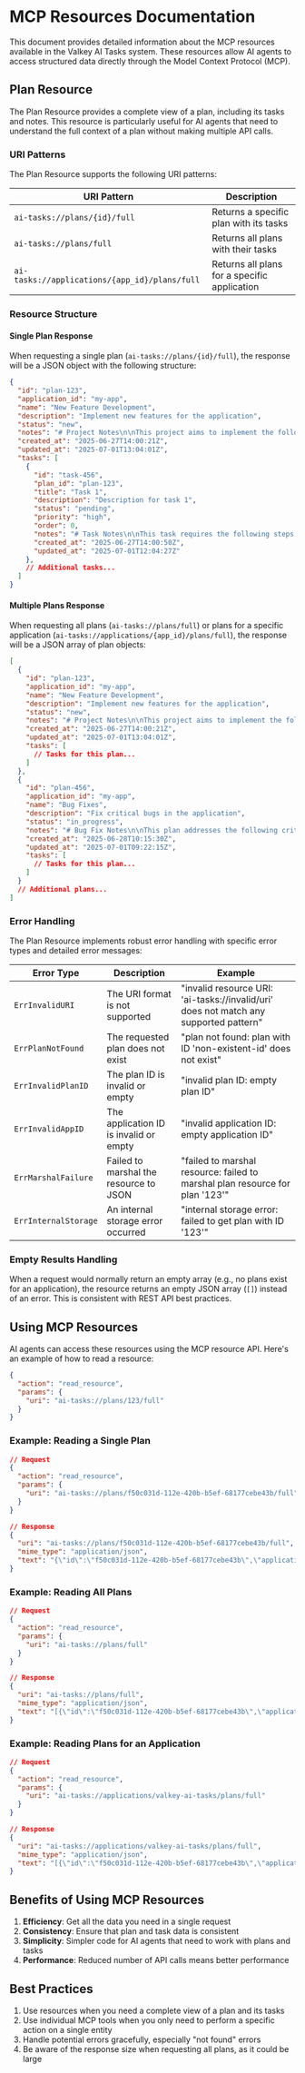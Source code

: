 # MCP Resources Documentation

This document provides detailed information about the MCP resources available in the Valkey AI Tasks system. These resources allow AI agents to access structured data directly through the Model Context Protocol (MCP).

## Plan Resource

The Plan Resource provides a complete view of a plan, including its tasks and notes. This resource is particularly useful for AI agents that need to understand the full context of a plan without making multiple API calls.

### URI Patterns

The Plan Resource supports the following URI patterns:

| URI Pattern | Description |
|-------------|-------------|
| `ai-tasks://plans/{id}/full` | Returns a specific plan with its tasks |
| `ai-tasks://plans/full` | Returns all plans with their tasks |
| `ai-tasks://applications/{app_id}/plans/full` | Returns all plans for a specific application |

### Resource Structure

#### Single Plan Response

When requesting a single plan (`ai-tasks://plans/{id}/full`), the response will be a JSON object with the following structure:

```json
{
  "id": "plan-123",
  "application_id": "my-app",
  "name": "New Feature Development",
  "description": "Implement new features for the application",
  "status": "new",
  "notes": "# Project Notes\n\nThis project aims to implement the following features...",
  "created_at": "2025-06-27T14:00:21Z",
  "updated_at": "2025-07-01T13:04:01Z",
  "tasks": [
    {
      "id": "task-456",
      "plan_id": "plan-123",
      "title": "Task 1",
      "description": "Description for task 1",
      "status": "pending",
      "priority": "high",
      "order": 0,
      "notes": "# Task Notes\n\nThis task requires the following steps...",
      "created_at": "2025-06-27T14:00:50Z",
      "updated_at": "2025-07-01T12:04:27Z"
    },
    // Additional tasks...
  ]
}
```

#### Multiple Plans Response

When requesting all plans (`ai-tasks://plans/full`) or plans for a specific application (`ai-tasks://applications/{app_id}/plans/full`), the response will be a JSON array of plan objects:

```json
[
  {
    "id": "plan-123",
    "application_id": "my-app",
    "name": "New Feature Development",
    "description": "Implement new features for the application",
    "status": "new",
    "notes": "# Project Notes\n\nThis project aims to implement the following features...",
    "created_at": "2025-06-27T14:00:21Z",
    "updated_at": "2025-07-01T13:04:01Z",
    "tasks": [
      // Tasks for this plan...
    ]
  },
  {
    "id": "plan-456",
    "application_id": "my-app",
    "name": "Bug Fixes",
    "description": "Fix critical bugs in the application",
    "status": "in_progress",
    "notes": "# Bug Fix Notes\n\nThis plan addresses the following critical bugs...",
    "created_at": "2025-06-28T10:15:30Z",
    "updated_at": "2025-07-01T09:22:15Z",
    "tasks": [
      // Tasks for this plan...
    ]
  }
  // Additional plans...
]
```

### Error Handling

The Plan Resource implements robust error handling with specific error types and detailed error messages:

| Error Type | Description | Example |
|------------|-------------|---------|
| `ErrInvalidURI` | The URI format is not supported | "invalid resource URI: 'ai-tasks://invalid/uri' does not match any supported pattern" |
| `ErrPlanNotFound` | The requested plan does not exist | "plan not found: plan with ID 'non-existent-id' does not exist" |
| `ErrInvalidPlanID` | The plan ID is invalid or empty | "invalid plan ID: empty plan ID" |
| `ErrInvalidAppID` | The application ID is invalid or empty | "invalid application ID: empty application ID" |
| `ErrMarshalFailure` | Failed to marshal the resource to JSON | "failed to marshal resource: failed to marshal plan resource for plan '123'" |
| `ErrInternalStorage` | An internal storage error occurred | "internal storage error: failed to get plan with ID '123'" |

### Empty Results Handling

When a request would normally return an empty array (e.g., no plans exist for an application), the resource returns an empty JSON array (`[]`) instead of an error. This is consistent with REST API best practices.

## Using MCP Resources

AI agents can access these resources using the MCP resource API. Here's an example of how to read a resource:

```json
{
  "action": "read_resource",
  "params": {
    "uri": "ai-tasks://plans/123/full"
  }
}
```

### Example: Reading a Single Plan

```json
// Request
{
  "action": "read_resource",
  "params": {
    "uri": "ai-tasks://plans/f50c031d-112e-420b-b5ef-68177cebe43b/full"
  }
}

// Response
{
  "uri": "ai-tasks://plans/f50c031d-112e-420b-b5ef-68177cebe43b/full",
  "mime_type": "application/json",
  "text": "{\"id\":\"f50c031d-112e-420b-b5ef-68177cebe43b\",\"application_id\":\"valkey-ai-tasks\",\"name\":\"Implement MCP Full Plan Resource\",\"description\":\"Implement a new MCP resource that provides a complete view of a plan including its tasks and notes\",\"status\":\"new\",\"notes\":\"## Implementation Approach\\n\\n* *Important Directives**: \\n- Complete one task at a time and seek approval before continuing to the next task.\\n- Update the task status before starting on the next task.\\n\\n## Plan Overview\\nThis plan aims to implement a new MCP resource that provides a complete view of a plan including its tasks and notes. The PlanResource will combine all related data into a single resource for easier consumption by clients.\\n\\n## Tasks Sequence\\n1. Define PlanResource struct\\n2. Implement ResourceProvider interface\\n3. Add resource registration to server\\n4. Implement resource URI handling\\n5. Add error handling\\n6. ~~Add unit tests~~ (Cancelled - minimal business logic to test)\\n7. Update documentation\\n8. Add integration tests\\n\\n## Progress Tracking\\n- Completed tasks:\\n  1. Define PlanResource struct\\n  2. Implement ResourceProvider interface\\n  3. Add resource registration to server\\n  4. Implement resource URI handling\\n  5. Add error handling\\n- Cancelled tasks:\\n  6. Add unit tests (Minimal business logic to test)\\n- Current task: Update documentation\\n- Status: In progress\",\"created_at\":\"2025-06-27T14:00:21Z\",\"updated_at\":\"2025-07-01T13:04:01Z\",\"tasks\":[...]}"
}
```

### Example: Reading All Plans

```json
// Request
{
  "action": "read_resource",
  "params": {
    "uri": "ai-tasks://plans/full"
  }
}

// Response
{
  "uri": "ai-tasks://plans/full",
  "mime_type": "application/json",
  "text": "[{\"id\":\"f50c031d-112e-420b-b5ef-68177cebe43b\",\"application_id\":\"valkey-ai-tasks\",\"name\":\"Implement MCP Full Plan Resource\",...},{\"id\":\"132db63e-9c41-43ec-b6b2-e4a666c67b19\",\"application_id\":\"valkey-ai-tasks\",\"name\":\"Add Backup and Export Functionality\",...}]"
}
```

### Example: Reading Plans for an Application

```json
// Request
{
  "action": "read_resource",
  "params": {
    "uri": "ai-tasks://applications/valkey-ai-tasks/plans/full"
  }
}

// Response
{
  "uri": "ai-tasks://applications/valkey-ai-tasks/plans/full",
  "mime_type": "application/json",
  "text": "[{\"id\":\"f50c031d-112e-420b-b5ef-68177cebe43b\",\"application_id\":\"valkey-ai-tasks\",\"name\":\"Implement MCP Full Plan Resource\",...},{\"id\":\"132db63e-9c41-43ec-b6b2-e4a666c67b19\",\"application_id\":\"valkey-ai-tasks\",\"name\":\"Add Backup and Export Functionality\",...}]"
}
```

## Benefits of Using MCP Resources

1. **Efficiency**: Get all the data you need in a single request
2. **Consistency**: Ensure that plan and task data is consistent
3. **Simplicity**: Simpler code for AI agents that need to work with plans and tasks
4. **Performance**: Reduced number of API calls means better performance

## Best Practices

1. Use resources when you need a complete view of a plan and its tasks
2. Use individual MCP tools when you only need to perform a specific action on a single entity
3. Handle potential errors gracefully, especially "not found" errors
4. Be aware of the response size when requesting all plans, as it could be large
